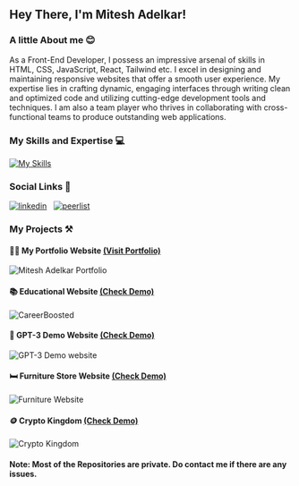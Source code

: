 ## Hey There, I'm Mitesh Adelkar!

### A little About me 😊
<div>
As a Front-End Developer, I possess an impressive arsenal of skills in HTML, CSS, JavaScript, React, Tailwind etc. I excel in designing and maintaining responsive websites that offer a smooth user experience. My expertise lies in crafting dynamic, engaging interfaces through writing clean and optimized code and utilizing cutting-edge development tools and techniques. I am also a team player who thrives in collaborating with cross-functional teams to produce outstanding web applications.
</div>

### My Skills and Expertise 💻
[![My Skills](https://skillicons.dev/icons?i=html,css,js,react,tailwind,sass,bootstrap,git,github,mysql,vscode)](https://skillicons.dev)

### Social Links 📲
<a href='https://www.linkedin.com/in/mitesh23/' target="_blank"><img alt='linkedin' src='https://img.shields.io/badge/LinkedIn-0077B5?style=for-the-badge&logo=inspire&logoColor=white'/></a>
&nbsp;
<a href='https://mitesh-adelkar.netlify.app/' target="_blank"><img alt='peerlist' src='https://img.shields.io/badge/Portfolio-100000?style=for-the-badge&logo=peerlist&logoColor=329e35&labelColor=FFFFFF&color=FFFFFF'/></a>

### My Projects ⚒️

#### 👨🏻 My Portfolio Website [(Visit Portfolio)](https://mitesh-adelkar.netlify.app/)
![Mitesh Adelkar Portfolio](https://github.com/Mcraze/Mcraze/assets/84672998/a8a273c5-946c-4e9e-822b-7023e3c73f99)

#### 📚 Educational Website [(Check Demo)](https://careerboosted.netlify.app/)
![CareerBoosted](https://github.com/Mcraze/Mcraze/assets/84672998/77c26cfd-afd9-4a7d-9171-a4cc3daab9cf)

#### 🤖 GPT-3 Demo Website [(Check Demo)](https://gpt-demo-site.netlify.app/)
![GPT-3 Demo website](https://github.com/Mcraze/Mcraze/assets/84672998/a4f27338-8e54-428e-8222-2ddf2863bf73)

#### 🛏️ Furniture Store Website [(Check Demo)](https://miteshadelkar-project.netlify.app/)
![Furniture Website](https://github.com/user-attachments/assets/496e8f3e-15b1-420b-b7db-1d827c573939)

#### 🪙 Crypto Kingdom [(Check Demo)](https://kingdom-crypto.netlify.app/)
![Crypto Kingdom](https://github.com/Mcraze/Mcraze/assets/84672998/0452c20a-eee0-4af6-ba5b-2f0cadf4c58e)

#### Note: Most of the Repositories are private. Do contact me if there are any issues.
